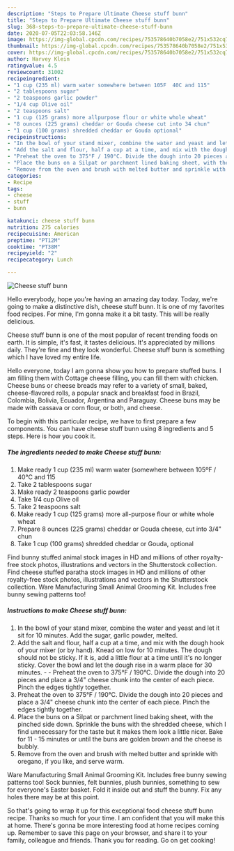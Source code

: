 ```yaml
---
description: "Steps to Prepare Ultimate Cheese stuff bunn"
title: "Steps to Prepare Ultimate Cheese stuff bunn"
slug: 368-steps-to-prepare-ultimate-cheese-stuff-bunn
date: 2020-07-05T22:03:58.146Z
image: https://img-global.cpcdn.com/recipes/753578640b7058e2/751x532cq70/cheese-stuff-bunn-recipe-main-photo.jpg
thumbnail: https://img-global.cpcdn.com/recipes/753578640b7058e2/751x532cq70/cheese-stuff-bunn-recipe-main-photo.jpg
cover: https://img-global.cpcdn.com/recipes/753578640b7058e2/751x532cq70/cheese-stuff-bunn-recipe-main-photo.jpg
author: Harvey Klein
ratingvalue: 4.5
reviewcount: 31002
recipeingredient:
- "1 cup (235 ml) warm water somewhere between 105F  40C and 115"
- "2 tablespoons sugar"
- "2 teaspoons garlic powder"
- "1/4 cup Olive oil"
- "2 teaspoons salt"
- "1 cup (125 grams) more allpurpose flour or white whole wheat"
- "8 ounces (225 grams) cheddar or Gouda cheese cut into 34 chun"
- "1 cup (100 grams) shredded cheddar or Gouda optional"
recipeinstructions:
- "In the bowl of your stand mixer, combine the water and yeast and let it sit for 10 minutes. Add the sugar, garlic powder, melted."
- "Add the salt and flour, half a cup at a time, and mix with the dough hook of your mixer (or by hand). Knead on low for 10 minutes. The dough should not be sticky. If it is, add a little flour at a time until it&#39;s no longer sticky. Cover the bowl and let the dough rise in a warm place for 30 minutes.  Preheat the oven to 375°F / 190°C. Divide the dough into 20 pieces and place a 3/4&#34; cheese chunk into the center of each piece. Pinch the edges tightly together."
- "Preheat the oven to 375°F / 190°C. Divide the dough into 20 pieces and place a 3/4&#34; cheese chunk into the center of each piece. Pinch the edges tightly together."
- "Place the buns on a Silpat or parchment lined baking sheet, with the pinched side down. Sprinkle the buns with the shredded cheese, which I find unnecessary for the taste but it makes them look a little nicer. Bake for 11 - 15 minutes or until the buns are golden brown and the cheese is bubbly."
- "Remove from the oven and brush with melted butter and sprinkle with oregano, if you like, and serve warm."
categories:
- Recipe
tags:
- cheese
- stuff
- bunn

katakunci: cheese stuff bunn 
nutrition: 275 calories
recipecuisine: American
preptime: "PT12M"
cooktime: "PT38M"
recipeyield: "2"
recipecategory: Lunch

---
```



![Cheese stuff bunn](https://img-global.cpcdn.com/recipes/753578640b7058e2/751x532cq70/cheese-stuff-bunn-recipe-main-photo.jpg)

Hello everybody, hope you're having an amazing day today. Today, we're going to make a distinctive dish, cheese stuff bunn. It is one of my favorites food recipes. For mine, I'm gonna make it a bit tasty. This will be really delicious.

Cheese stuff bunn is one of the most popular of recent trending foods on earth. It is simple, it's fast, it tastes delicious. It's appreciated by millions daily. They're fine and they look wonderful. Cheese stuff bunn is something which I have loved my entire life.

Hello everyone, today I am gonna show you how to prepare stuffed buns. I am filling them with Cottage cheese filling, you can fill them with chicken. Cheese buns or cheese breads may refer to a variety of small, baked, cheese-flavored rolls, a popular snack and breakfast food in Brazil, Colombia, Bolivia, Ecuador, Argentina and Paraguay. Cheese buns may be made with cassava or corn flour, or both, and cheese.


To begin with this particular recipe, we have to first prepare a few components. You can have cheese stuff bunn using 8 ingredients and 5 steps. Here is how you cook it.

<!--inarticleads1-->

##### The ingredients needed to make Cheese stuff bunn:

1. Make ready 1 cup (235 ml) warm water (somewhere between 105ºF / 40°C and 115
1. Take 2 tablespoons sugar
1. Make ready 2 teaspoons garlic powder
1. Take 1/4 cup Olive oil
1. Take 2 teaspoons salt
1. Make ready 1 cup (125 grams) more all-purpose flour or white whole wheat
1. Prepare 8 ounces (225 grams) cheddar or Gouda cheese, cut into 3/4&#34; chun
1. Take 1 cup (100 grams) shredded cheddar or Gouda, optional


Find bunny stuffed animal stock images in HD and millions of other royalty-free stock photos, illustrations and vectors in the Shutterstock collection. Find cheese stuffed paratha stock images in HD and millions of other royalty-free stock photos, illustrations and vectors in the Shutterstock collection. Ware Manufacturing Small Animal Grooming Kit. Includes free bunny sewing patterns too! 

<!--inarticleads2-->

##### Instructions to make Cheese stuff bunn:

1. In the bowl of your stand mixer, combine the water and yeast and let it sit for 10 minutes. Add the sugar, garlic powder, melted.
1. Add the salt and flour, half a cup at a time, and mix with the dough hook of your mixer (or by hand). Knead on low for 10 minutes. The dough should not be sticky. If it is, add a little flour at a time until it&#39;s no longer sticky. Cover the bowl and let the dough rise in a warm place for 30 minutes. -  - Preheat the oven to 375°F / 190°C. Divide the dough into 20 pieces and place a 3/4&#34; cheese chunk into the center of each piece. Pinch the edges tightly together.
1. Preheat the oven to 375°F / 190°C. Divide the dough into 20 pieces and place a 3/4&#34; cheese chunk into the center of each piece. Pinch the edges tightly together.
1. Place the buns on a Silpat or parchment lined baking sheet, with the pinched side down. Sprinkle the buns with the shredded cheese, which I find unnecessary for the taste but it makes them look a little nicer. Bake for 11 - 15 minutes or until the buns are golden brown and the cheese is bubbly.
1. Remove from the oven and brush with melted butter and sprinkle with oregano, if you like, and serve warm.


Ware Manufacturing Small Animal Grooming Kit. Includes free bunny sewing patterns too! Sock bunnies, felt bunnies, plush bunnies, something to sew for everyone&#39;s Easter basket. Fold it inside out and stuff the bunny. Fix any holes there may be at this point. 

So that's going to wrap it up for this exceptional food cheese stuff bunn recipe. Thanks so much for your time. I am confident that you will make this at home. There's gonna be more interesting food at home recipes coming up. Remember to save this page on your browser, and share it to your family, colleague and friends. Thank you for reading. Go on get cooking!
